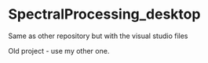 # SpectralProcessing_desktop
Same as other repository but with the visual studio files

Old project - use my other one.
